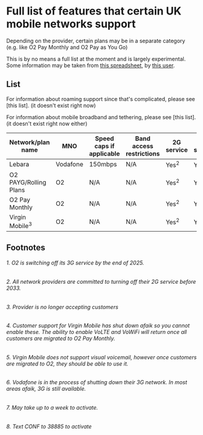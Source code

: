 # Full list of features that certain UK mobile networks support

Depending on the provider, certain plans may be in a separate category (e.g. like O2 Pay Monthly and O2 Pay as You Go)

This is by no means a full list at the moment and is largely experimental. Some information may be taken from [this spreadsheet](https://docs.google.com/spreadsheets/d/126in1zdWmjTkPB1dU2OvWF7BzTpNWiJLPGWgZ3C0n-Q/edit?usp=sharing), by [this user](https://www.ispreview.co.uk/talk/members/bubblesthefish6.33345/).

## List

For information about roaming support since that's complicated, please see [this list]. (it doesn't exist right now)

For information about mobile broadband and tethering, please see [this list]. (it doesn't exist right now either)

|Network/plan name|MNO|Speed caps if applicable|Band access restrictions|2G service|3G service|4G service|5G service|Voice over LTE|Voice over WiFi|Visual voicemail|eSIM|Call merging|
|-|-|-|-|-|-|-|-|-|-|-|-|-|
|Lebara|Vodafone|150mbps|N/A|Yes<sup>2</sup>|Yes<sup>6</sup>|Yes|Yes|Yes<sup>7</sup>|Yes<sup>7</sup>|?|No|Yes<sup>8</sup>|
|O2 PAYG/Rolling Plans|O2|N/A|N/A|Yes<sup>2</sup>|Yes[<sup>1</sup>](#1-o2-is-switching-off-its-3g-service-by-the-end-of-2025)|Yes|No|No|No|No|No|?|
|O2 Pay Monthly|O2|N/A|N/A|Yes<sup>2</sup>|Yes[<sup>1</sup>](#1-o2-is-switching-off-its-3g-service-by-the-end-of-2025)|Yes|Yes|Yes|Yes*|Yes|Yes|?|
|Virgin Mobile<sup>3</sup>|O2|N/A|N/A|Yes<sup>2</sup>|Yes[<sup>1</sup>](#1-o2-is-switching-off-its-3g-service-by-the-end-of-2025)|Yes|Yes|No<sup>4</sup>|No<sup>4</sup>|No<sup>5</sup>|Yes|?|

## Footnotes

###### 1. O2 is switching off its 3G service by the end of 2025.
###### 2. All network providers are committed to turning off their 2G service before 2033.
###### 3. Provider is no longer accepting customers
###### 4. Customer support for Virgin Mobile has shut down afaik so you cannot enable these. The ability to enable VoLTE and VoWiFi will return once all customers are migrated to O2 Pay Monthly.
###### 5. Virgin Mobile does not support visual voicemail, however once customers are migrated to O2, they should be able to use it.
###### 6. Vodafone is in the process of shutting down their 3G network. In most areas afaik, 3G is still available.
###### 7. May take up to a week to activate.
###### 8. Text CONF to 38885 to activate
